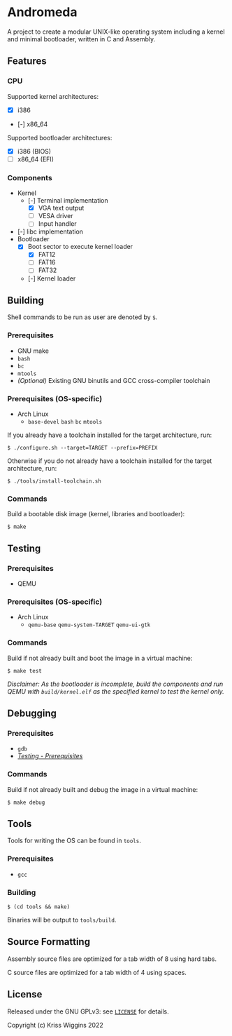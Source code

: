 # Andromeda

A project to create a modular UNIX-like operating system including a kernel and
minimal bootloader, written in C and Assembly.

## Features

### CPU

Supported kernel architectures:

- [x] i386
- [-] x86_64

Supported bootloader architectures:

- [x] i386 (BIOS)
- [ ] x86_64 (EFI)

### Components

- Kernel
    - [-] Terminal implementation
        - [x] VGA text output
        - [ ] VESA driver
        - [ ] Input handler
- [-] libc implementation
- Bootloader
    - [x] Boot sector to execute kernel loader
        - [x] FAT12
        - [ ] FAT16
        - [ ] FAT32
    - [-] Kernel loader

## Building

Shell commands to be run as user are denoted by `$`.

### Prerequisites

- GNU make
- `bash`
- `bc`
- `mtools`
- *(Optional)* Existing GNU binutils and GCC cross-compiler toolchain

### Prerequisites (OS-specific)

- Arch Linux
    - `base-devel` `bash` `bc` `mtools`

If you already have a toolchain installed for the target architecture, run:

`$ ./configure.sh --target=TARGET --prefix=PREFIX`

Otherwise if you do not already have a toolchain installed for the target
architecture, run:

`$ ./tools/install-toolchain.sh`

### Commands

Build a bootable disk image (kernel, libraries and bootloader):

`$ make`

## Testing

### Prerequisites

- QEMU

### Prerequisites (OS-specific)

- Arch Linux
    - `qemu-base` `qemu-system-TARGET` `qemu-ui-gtk`

### Commands

Build if not already built and boot the image in a virtual machine:

`$ make test`

*Disclaimer: As the bootloader is incomplete, build the components and run QEMU with
`build/kernel.elf` as the specified kernel to test the kernel only.*

## Debugging

### Prerequisites

- `gdb`
- *[Testing - Prerequisites](#prerequisites-1)*

### Commands

Build if not already built and debug the image in a virtual machine:

`$ make debug`

## Tools

Tools for writing the OS can be found in `tools`.

### Prerequisites

- `gcc`

### Building

`$ (cd tools && make)`

Binaries will be output to `tools/build`.

## Source Formatting

Assembly source files are optimized for a tab width of 8 using hard tabs.

C source files are optimized for a tab width of 4 using spaces.

## License

Released under the GNU GPLv3: see [`LICENSE`](LICENSE) for details.

Copyright (c) Kriss Wiggins 2022
